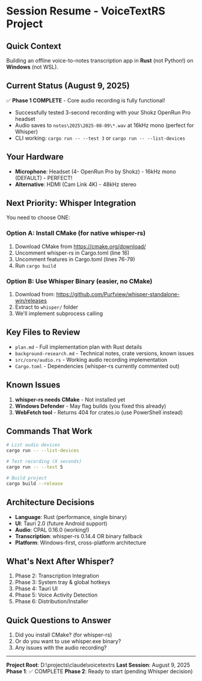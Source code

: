 # Session Resume - VoiceTextRS Project

## Quick Context
Building an offline voice-to-notes transcription app in **Rust** (not Python!) on **Windows** (not WSL).

## Current Status (August 9, 2025)
✅ **Phase 1 COMPLETE** - Core audio recording is fully functional!
- Successfully tested 3-second recording with your Shokz OpenRun Pro headset
- Audio saves to `notes\2025\2025-08-09\*.wav` at 16kHz mono (perfect for Whisper)
- CLI working: `cargo run -- --test 3` or `cargo run -- --list-devices`

## Your Hardware
- **Microphone**: Headset (4- OpenRun Pro by Shokz) - 16kHz mono (DEFAULT) - PERFECT!
- **Alternative**: HDMI (Cam Link 4K) - 48kHz stereo

## Next Priority: Whisper Integration
You need to choose ONE:

### Option A: Install CMake (for native whisper-rs)
1. Download CMake from https://cmake.org/download/
2. Uncomment whisper-rs in Cargo.toml (line 16)
3. Uncomment features in Cargo.toml (lines 76-79)
4. Run `cargo build`

### Option B: Use Whisper Binary (easier, no CMake)
1. Download from: https://github.com/Purfview/whisper-standalone-win/releases
2. Extract to `whisper/` folder
3. We'll implement subprocess calling

## Key Files to Review
- `plan.md` - Full implementation plan with Rust details
- `background-research.md` - Technical notes, crate versions, known issues
- `src/core/audio.rs` - Working audio recording implementation
- `Cargo.toml` - Dependencies (whisper-rs currently commented out)

## Known Issues
1. **whisper-rs needs CMake** - Not installed yet
2. **Windows Defender** - May flag builds (you fixed this already)
3. **WebFetch tool** - Returns 404 for crates.io (use PowerShell instead)

## Commands That Work
```bash
# List audio devices
cargo run -- --list-devices

# Test recording (X seconds)
cargo run -- --test 5

# Build project
cargo build --release
```

## Architecture Decisions
- **Language**: Rust (performance, single binary)
- **UI**: Tauri 2.0 (future Android support)
- **Audio**: CPAL 0.16.0 (working!)
- **Transcription**: whisper-rs 0.14.4 OR binary fallback
- **Platform**: Windows-first, cross-platform architecture

## What's Next After Whisper?
1. Phase 2: Transcription Integration
2. Phase 3: System tray & global hotkeys
3. Phase 4: Tauri UI
4. Phase 5: Voice Activity Detection
5. Phase 6: Distribution/Installer

## Quick Questions to Answer
1. Did you install CMake? (for whisper-rs)
2. Or do you want to use whisper.exe binary?
3. Any issues with the audio recording?

---
**Project Root**: D:\projects\claude\voicetextrs
**Last Session**: August 9, 2025
**Phase 1**: ✅ COMPLETE
**Phase 2**: Ready to start (pending Whisper decision)